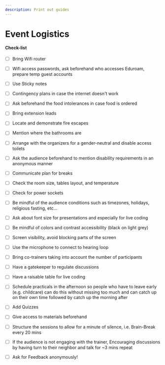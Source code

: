 ```yaml
---
description: Print out guides
---
```


# Event Logistics



#### Check-list

* [ ]  Bring Wifi router 
* [ ] Wifi access passwords, ask beforehand who accesses Eduroam, prepare temp guest accounts
* [ ] Use Sticky notes 
* [ ] Contingency plans in case the internet doesn't work 
* [ ] Ask beforehand the food intolerances in case food is ordered 
* [ ] Bring extension leads 
* [ ] Locate and demonstrate fire escapes 
* [ ] Mention where the bathrooms are 
* [ ] Arrange with the organizers for a gender-neutral and disable access toilets 
* [ ] Ask the audience beforehand to mention disability requirements in an anonymous manner
* [ ] Communicate plan for breaks 
* [ ] Check the room size, tables layout, and temperature 
* [ ] Check for power sockets 
* [ ] Be mindful of the audience conditions such as timezones, holidays, religious fasting, etc... 
* [ ] Ask about font size for presentations and especially for live coding 
* [ ] Be mindful of colors and contrast accessibility \(black on light grey\) 
* [ ] Screen visibility, avoid blocking parts of the screen 
* [ ] Use the microphone to connect to hearing loop 
* [ ]  Bring co-trainers taking into account the number of participants 
* [ ] Have a gatekeeper to regulate discussions 
* [ ] Have a raisable table for live coding 
* [ ] Schedule practicals in the afternoon so people who have to leave early \(e.g. childcare\) can do this without missing too much and can catch up on their own time followed by catch up the morning after 
* [ ] Add Quizzes 
* [ ] Give access to materials beforehand 
* [ ]  Structure the sessions to allow for a minute of silence, i.e. Brain-Break every 20 mins 
* [ ] If the audience is not engaging with the trainer, Encouraging discussions by having turn to their neighbor and talk for ~3 mins repeat 
* [ ]  Ask for Feedback anonymously!  

